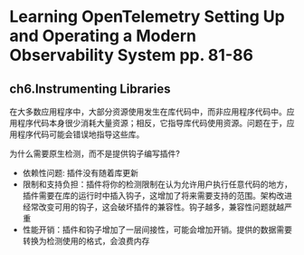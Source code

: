 # Learning OpenTelemetry Setting Up and Operating a Modern Observability System pp. 81-86

## ch6.Instrumenting Libraries

在大多数应用程序中，大部分资源使用发生在库代码中，而非应用程序代码中。应用程序代码本身很少消耗大量资源；相反，它指导库代码使用资源。问题在于，应用程序代码可能会错误地指导这些库。

为什么需要原生检测，而不是提供钩子编写插件?

- 依赖性问题: 插件没有随着库更新
- 限制和支持负担：插件将你的检测限制在认为允许用户执行任意代码的地方，插件需要在库的运行时中插入钩子，这增加了将来需要支持的范围。架构改进经常改变可用的钩子，这会破坏插件的兼容性。钩子越多，兼容性问题就越严重
- 性能开销：插件和钩子增加了一层间接性，可能会增加开销。提供的数据需要转换为检测使用的格式，会浪费内存
